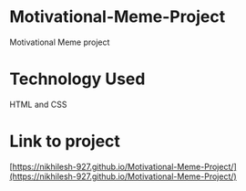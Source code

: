 # Motivational-Meme-Project
Motivational Meme project 
# Technology Used 
HTML and CSS
# Link to project
[https://nikhilesh-927.github.io/Motivational-Meme-Project/](https://nikhilesh-927.github.io/Motivational-Meme-Project/)
